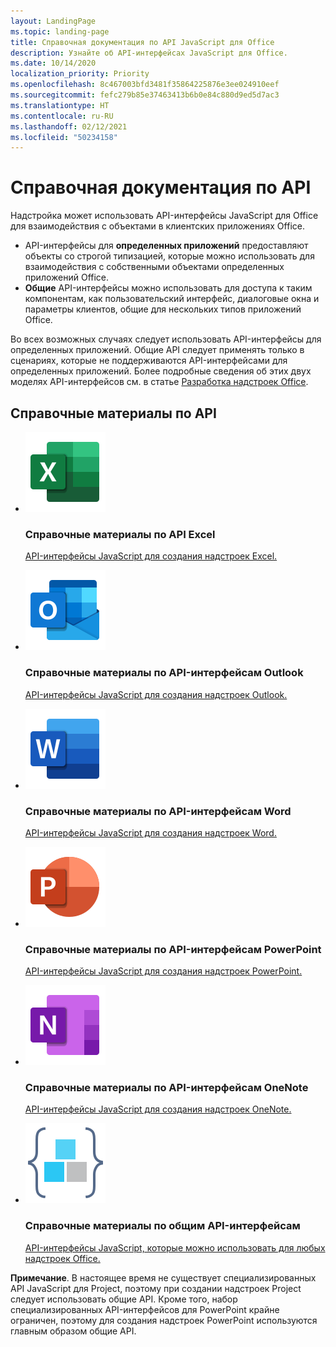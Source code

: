 ```yaml
---
layout: LandingPage
ms.topic: landing-page
title: Справочная документация по API JavaScript для Office
description: Узнайте об API-интерфейсах JavaScript для Office.
ms.date: 10/14/2020
localization_priority: Priority
ms.openlocfilehash: 8c467003bfd3481f35864225876e3ee024910eef
ms.sourcegitcommit: fefc279b85e37463413b6b0e84c880d9ed5d7ac3
ms.translationtype: HT
ms.contentlocale: ru-RU
ms.lasthandoff: 02/12/2021
ms.locfileid: "50234158"
---
```

# <a name="api-reference-documentation"></a>Справочная документация по API

Надстройка может использовать API-интерфейсы JavaScript для Office для взаимодействия с объектами в клиентских приложениях Office. 

<ul>
    <li>API-интерфейсы для <b>определенных приложений</b> предоставляют объекты со строгой типизацией, которые можно использовать для взаимодействия с собственными объектами определенных приложений Office.</li>
    <li><b>Общие</b> API-интерфейсы можно использовать для доступа к таким компонентам, как пользовательский интерфейс, диалоговые окна и параметры клиентов, общие для нескольких типов приложений Office.</li>
</ul>

Во всех возможных случаях следует использовать API-интерфейсы для определенных приложений. Общие API следует применять только в сценариях, которые не поддерживаются API-интерфейсами для определенных приложений. Более подробные сведения об этих двух моделях API-интерфейсов см. в статье <a href="../develop/develop-overview.md#api-models">Разработка надстроек Office</a>.

<h2>Справочные материалы по API</h2>

<ul class="panelContent cardsF cols cols3">
    <li>
        <div class="cardSize">
            <div class="cardPadding">
                <div class="card">
                    <div class="cardImageOuter">
                        <div class="cardImage">
                            <a href="/javascript/api/excel"><img src="../images/index/logo-excel.svg" alt="Excel API reference docs" /></a>
                        </div>
                    </div>
                    <div class="cardText">
                        <h3>Справочные материалы по API Excel</h3>
                        <p><a href="/javascript/api/excel">API-интерфейсы JavaScript для создания надстроек Excel.</a></p>
                    </div>
                </div>
            </div>
        </div>
    </li>
    <li>
        <div class="cardSize">
            <div class="cardPadding">
                <div class="card">
                    <div class="cardImageOuter">
                        <div class="cardImage">
                            <a href="/javascript/api/outlook"><img src="../images/index/logo-outlook.svg" alt="Outlook API reference docs" /></a>
                        </div>
                    </div>
                    <div class="cardText">
                        <h3>Справочные материалы по API-интерфейсам Outlook</h3>
                        <p><a href="/javascript/api/outlook">API-интерфейсы JavaScript для создания надстроек Outlook.</a></p>
                    </div>
                </div>
            </div>
        </div>
    </li>
    <li>
        <div class="cardSize">
            <div class="cardPadding">
                <div class="card">
                    <div class="cardImageOuter">
                        <div class="cardImage">
                            <a href="/javascript/api/word"><img src="../images/index/logo-word.svg" alt="Word API reference docs" /></a>
                        </div>
                    </div>
                    <div class="cardText">
                        <h3>Справочные материалы по API-интерфейсам Word</h3>
                        <p><a href="/javascript/api/word">API-интерфейсы JavaScript для создания надстроек Word.</a></p>
                    </div>
                </div>
            </div>
        </div>
    </li>
    <li>
        <div class="cardSize">
            <div class="cardPadding">
                <div class="card">
                    <div class="cardImageOuter">
                        <div class="cardImage">
                            <a href="/javascript/api/powerpoint"><img src="../images/index/logo-powerpoint.svg" alt="PowerPoint API reference docs" /></a>
                        </div>
                    </div>
                    <div class="cardText">
                        <h3>Справочные материалы по API-интерфейсам PowerPoint</h3>
                        <p><a href="/javascript/api/powerpoint">API-интерфейсы JavaScript для создания надстроек PowerPoint.</a></p>
                    </div>
                </div>
            </div>
        </div>
    </li>
    <li>
        <div class="cardSize">
            <div class="cardPadding">
                <div class="card">
                    <div class="cardImageOuter">
                        <div class="cardImage">
                            <a href="/javascript/api/onenote"><img src="../images/index/logo-onenote.svg" alt="OneNote API reference docs" /></a>
                        </div>
                    </div>
                    <div class="cardText">
                        <h3>Справочные материалы по API-интерфейсам OneNote</h3>
                        <p><a href="/javascript/api/onenote">API-интерфейсы JavaScript для создания надстроек OneNote.</a></p>
                    </div>
                </div>
            </div>
        </div>
    </li>
    <li>
        <div class="cardSize">
            <div class="cardPadding">
                <div class="card">
                    <div class="cardImageOuter">
                        <div class="cardImage">
                            <a href="/javascript/api/office"><img src="../images/index-landing-page/i_code-blocks.svg" alt="reference docs" /></a>
                        </div>
                    </div>
                    <div class="cardText">
                        <h3>Справочные материалы по общим API-интерфейсам</h3>
                        <p><a href="/javascript/api/office">API-интерфейсы JavaScript, которые можно использовать для любых надстроек Office.</a></p>
                    </div>
                </div>
            </div>
        </div>
    </li>
</ul>

<b>Примечание</b>. В настоящее время не существует специализированных API JavaScript для Project, поэтому при создании надстроек Project следует использовать общие API. Кроме того, набор специализированных API-интерфейсов для PowerPoint крайне ограничен, поэтому для создания надстроек PowerPoint используются главным образом общие API.
